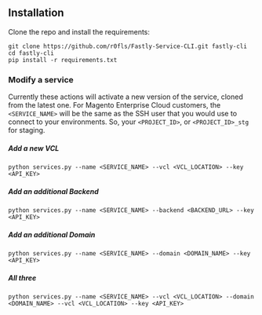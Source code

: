 ## Installation

Clone the repo and install the requirements:
```
git clone https://github.com/r0fls/Fastly-Service-CLI.git fastly-cli
cd fastly-cli
pip install -r requirements.txt
```

### Modify a service

Currently these actions will activate a new version of the service, cloned from the latest one. For Magento Enterprise Cloud customers, the `<SERVICE_NAME>` will be the same as the SSH user that you would use to connect to your environments. So, your `<PROJECT_ID>`, or `<PROJECT_ID>_stg` for staging.

##### Add a new VCL
```
python services.py --name <SERVICE_NAME> --vcl <VCL_LOCATION> --key <API_KEY>
```

##### Add an additional Backend
```
python services.py --name <SERVICE_NAME> --backend <BACKEND_URL> --key <API_KEY>
```

##### Add an additional Domain
```
python services.py --name <SERVICE_NAME> --domain <DOMAIN_NAME> --key <API_KEY>
```

##### All three
```
python services.py --name <SERVICE_NAME> --vcl <VCL_LOCATION> --domain <DOMAIN_NAME> --vcl <VCL_LOCATION> --key <API_KEY>
```
